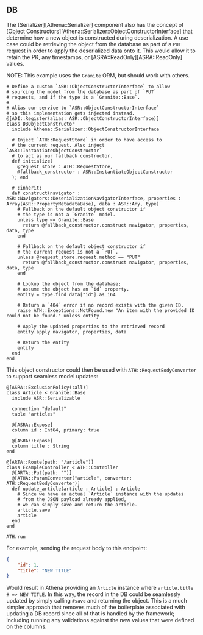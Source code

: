 ## DB

The [Serializer][Athena::Serializer] component also has the concept of [Object Constructors][Athena::Serializer::ObjectConstructorInterface] that determine how a new object is constructed during deserialization. A use case could be retrieving the object from the database as part of a `PUT` request in order to apply the deserialized data onto it. This would allow it to retain the PK, any timestamps, or [ASRA::ReadOnly][ASRA::ReadOnly] values.

NOTE: This example uses the `Granite` ORM, but should work with others.

```crystal
# Define a custom `ASR::ObjectConstructorInterface` to allow
# sourcing the model from the database as part of `PUT`
# requests, and if the type is a `Granite::Base`.
#
# Alias our service to `ASR::ObjectConstructorInterface`
# so this implementation gets injected instead.
@[ADI::Register(alias: ASR::ObjectConstructorInterface)]
class DBObjectConstructor
  include Athena::Serializer::ObjectConstructorInterface

  # Inject `ATH::RequestStore` in order to have access to
  # the current request. Also inject `ASR::InstantiateObjectConstructor`
  # to act as our fallback constructor.
  def initialize(
    @request_store : ATH::RequestStore,
    @fallback_constructor : ASR::InstantiateObjectConstructor
  ); end

  # :inherit:
  def construct(navigator : ASR::Navigators::DeserializationNavigatorInterface, properties : Array(ASR::PropertyMetadataBase), data : ASR::Any, type)
    # Fallback on the default object constructor if
    # the type is not a `Granite` model.
    unless type <= Granite::Base
      return @fallback_constructor.construct navigator, properties, data, type
    end

    # Fallback on the default object constructor if
    # the current request is not a `PUT`.
    unless @request_store.request.method == "PUT"
      return @fallback_constructor.construct navigator, properties, data, type
    end

    # Lookup the object from the database;
    # assume the object has an `id` property.
    entity = type.find data["id"].as_i64

    # Return a `404` error if no record exists with the given ID.
    raise ATH::Exceptions::NotFound.new "An item with the provided ID could not be found." unless entity

    # Apply the updated properties to the retrieved record
    entity.apply navigator, properties, data

    # Return the entity
    entity
  end
end
```

This object constructor could then be used with `ATH::RequestBodyConverter` to support seamless model updates:

```crystal
@[ASRA::ExclusionPolicy(:all)]
class Article < Granite::Base
  include ASR::Serializable

  connection "default"
  table "articles"

  @[ASRA::Expose]
  column id : Int64, primary: true

  @[ASRA::Expose]
  column title : String
end

@[ARTA::Route(path: "/article")]
class ExampleController < ATH::Controller
  @[ARTA::Put(path: "")]
  @[ATHA::ParamConverter("article", converter: ATH::RequestBodyConverter)]
  def update_article(article : Article) : Article
    # Since we have an actual `Article` instance with the updates
    # from the JSON payload already applied,
    # we can simply save and return the article.
    article.save
    article
  end
end

ATH.run
```

For example, sending the request body to this endpoint:

```json
{
    "id": 1,
    "title": "NEW TITLE"
}
```

Would result in Athena providing an `Article` instance where `article.title # => NEW TITLE`. In this way, the record in the DB could be seamlessly updated by simply calling `#save` and returning the object. This is a much simpler approach that removes much of the boilerplate associated with updating a DB record since all of that is handled by the framework; including running any validations against the new values that were defined on the columns.
